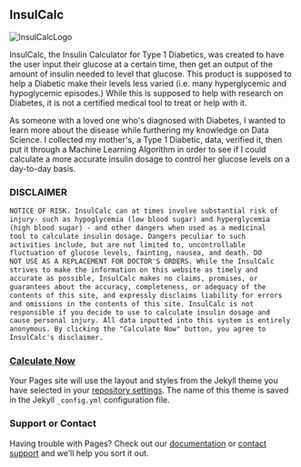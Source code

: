 ## InsulCalc 
![InsulCalcLogo](https://github.com/dubemc/DubeCapstone2019/blob/master/InsulCalcLogoOpaque.png?raw=true)

InsulCalc, the Insulin Calculator for Type 1 Diabetics, was created to have the user input their glucose at a certain time, then get an output of the amount of insulin needed to level that glucose. This product is supposed to help a Diabetic make their levels less varied (i.e. many hyperglycemic and hypoglycemic episodes.) While this is supposed to help with research on Diabetes, it is not a certified medical tool to treat or help with it. 

As someone with a loved one who's diagnosed with Diabetes, I wanted to learn more about the disease while furthering my knowledge on Data Science. I collected my mother's, a Type 1 Diabetic, data, verified it, then put it through a Machine Learning Algorithm in order to see if I could calculate a more accurate insulin dosage to control her glucose levels on a day-to-day basis. 

### DISCLAIMER
```markdown
NOTICE OF RISK. InsulCalc can at times involve substantial risk of 
injury- such as hypoglycemia (low blood sugar) and hyperglycemia 
(high blood sugar) - and other dangers when used as a medicinal 
tool to calculate insulin dosage. Dangers peculiar to such 
activities include, but are not limited to, uncontrollable 
fluctuation of glucose levels, fainting, nausea, and death. DO 
NOT USE AS A REPLACEMENT FOR DOCTOR'S ORDERS. While the InsulCalc 
strives to make the information on this website as timely and 
accurate as possible, InsulCalc makes no claims, promises, or 
guarantees about the accuracy, completeness, or adequacy of the 
contents of this site, and expressly disclaims liability for errors 
and omissions in the contents of this site. InsulCalc is not 
responsible if you decide to use to calculate insulin dosage and 
cause personal injury. All data inputted into this system is entirely 
anonymous. By clicking the "Calculate Now" button, you agree to 
InsulCalc's disclaimer. 
```

### [Calculate Now]()

Your Pages site will use the layout and styles from the Jekyll theme you have selected in your [repository settings](https://github.com/dubemc/DubeCapstone2019/settings). The name of this theme is saved in the Jekyll `_config.yml` configuration file.

### Support or Contact

Having trouble with Pages? Check out our [documentation](https://help.github.com/categories/github-pages-basics/) or [contact support](https://github.com/contact) and we’ll help you sort it out.
